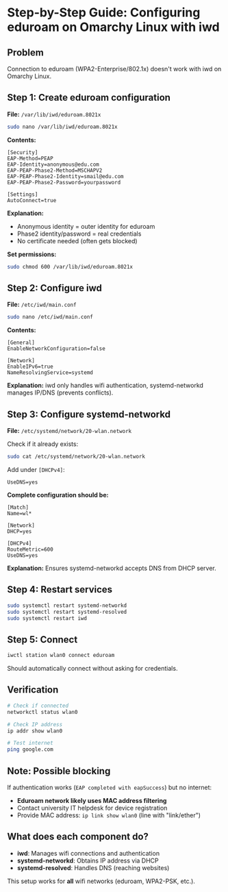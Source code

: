 # Step-by-Step Guide: Configuring eduroam on Omarchy Linux with iwd

## Problem

Connection to eduroam (WPA2-Enterprise/802.1x) doesn't work with iwd on Omarchy Linux.

## Step 1: Create eduroam configuration

**File:** `/var/lib/iwd/eduroam.8021x`

```bash
sudo nano /var/lib/iwd/eduroam.8021x
```

**Contents:**

```
[Security]
EAP-Method=PEAP
EAP-Identity=anonymous@edu.com
EAP-PEAP-Phase2-Method=MSCHAPV2
EAP-PEAP-Phase2-Identity=smail@edu.com
EAP-PEAP-Phase2-Password=yourpassword

[Settings]
AutoConnect=true
```

**Explanation:**

- Anonymous identity = outer identity for eduroam
- Phase2 identity/password = real credentials
- No certificate needed (often gets blocked)

**Set permissions:**

```bash
sudo chmod 600 /var/lib/iwd/eduroam.8021x
```

## Step 2: Configure iwd

**File:** `/etc/iwd/main.conf`

```bash
sudo nano /etc/iwd/main.conf
```

**Contents:**

```
[General]
EnableNetworkConfiguration=false

[Network]
EnableIPv6=true
NameResolvingService=systemd
```

**Explanation:** iwd only handles wifi authentication, systemd-networkd manages IP/DNS (prevents conflicts).

## Step 3: Configure systemd-networkd

**File:** `/etc/systemd/network/20-wlan.network`

Check if it already exists:

```bash
sudo cat /etc/systemd/network/20-wlan.network
```

Add under `[DHCPv4]`:

```
UseDNS=yes
```

**Complete configuration should be:**

```
[Match]
Name=wl*

[Network]
DHCP=yes

[DHCPv4]
RouteMetric=600
UseDNS=yes
```

**Explanation:** Ensures systemd-networkd accepts DNS from DHCP server.

## Step 4: Restart services

```bash
sudo systemctl restart systemd-networkd
sudo systemctl restart systemd-resolved
sudo systemctl restart iwd
```

## Step 5: Connect

```bash
iwctl station wlan0 connect eduroam
```

Should automatically connect without asking for credentials.

## Verification

```bash
# Check if connected
networkctl status wlan0

# Check IP address
ip addr show wlan0

# Test internet
ping google.com
```

## Note: Possible blocking

If authentication works (`EAP completed with eapSuccess`) but no internet:

- **Eduroam network likely uses MAC address filtering**
- Contact university IT helpdesk for device registration
- Provide MAC address: `ip link show wlan0` (line with "link/ether")

## What does each component do?

- **iwd**: Manages wifi connections and authentication
- **systemd-networkd**: Obtains IP address via DHCP
- **systemd-resolved**: Handles DNS (reaching websites)

This setup works for **all** wifi networks (eduroam, WPA2-PSK, etc.).
